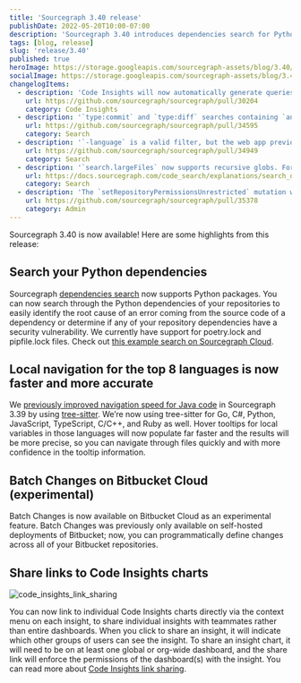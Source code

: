 ```yaml
---
title: 'Sourcegraph 3.40 release'
publishDate: 2022-05-20T10:00-07:00
description: 'Sourcegraph 3.40 introduces dependencies search for Python, faster local navigation for several languages, Batch Changes for Bitbucket Cloud, and direct sharing for Code Insights visualizations.'
tags: [blog, release]
slug: 'release/3.40'
published: true
heroImage: https://storage.googleapis.com/sourcegraph-assets/blog/3.40/sourcegraph-3-40-release.png
socialImage: https://storage.googleapis.com/sourcegraph-assets/blog/3.40/sourcegraph-3-40-release.png
changelogItems:
  - description: 'Code Insights will now automatically generate queries with a default value of `fork:no` and `archived:no` if these fields are not specified by the user. This removes the need to manually add these fields to have consistent behavior from historical to non-historical results.'
    url: https://github.com/sourcegraph/sourcegraph/pull/30204
    category: Code Insights
  - description: '`type:commit` and `type:diff` searches containing `and`, `or`, and `not` queries have been optimized, and now return results significantly faster.'
    url: https://github.com/sourcegraph/sourcegraph/pull/34595
    category: Search
  - description: '`-language` is a valid filter, but the web app previously displayed it as invalid. This bug has been fixed to reflect it as valid.'
    url: https://github.com/sourcegraph/sourcegraph/pull/34949
    category: Search
  - description: '`search.largeFiles` now supports recursive globs. For example, it is now possible to configure `search.largeFiles` with a pattern like `**/*.lock` to index all lock files in a repository and make them searchable, even when they are larger than 1 MB each.'
    url: https://docs.sourcegraph.com/code_search/explanations/search_details
    category: Search
  - description: 'The `setRepositoryPermissionsUnrestricted` mutation was added, which allows you to explicitly mark a repo as available to all Sourcegraph users on your instance. This allows you to open up repos to all new users on your instance without needing to add new users individually when they join.'
    url: https://github.com/sourcegraph/sourcegraph/pull/35378
    category: Admin
---
```


Sourcegraph 3.40 is now available! Here are some highlights from this release:

## Search your Python dependencies

Sourcegraph [dependencies search](https://docs.sourcegraph.com/code_search/how-to/dependencies_search) now supports Python packages. You can now search through the Python dependencies of your repositories to easily identify the root cause of an error coming from the source code of a dependency or determine if any of your repository dependencies have a security vulnerability. We currently have support for poetry.lock and pipfile.lock files. Check out [this example search on Sourcegraph Cloud](https://sourcegraph.com/search?q=context:global+repo:deps%28%5Egithub%5C.com/textualize/rich%24%29+&patternType=literal).

## Local navigation for the top 8 languages is now faster and more accurate

We [previously improved navigation speed for Java code](https://about.sourcegraph.com/blog/release/3.39/#Local-navigation-for-Java-code-is-now-faster-and-more-accurate) in Sourcegraph 3.39 by using [tree-sitter](https://tree-sitter.github.io/tree-sitter/). We’re now using tree-sitter for Go, C#, Python, JavaScript, TypeScript, C/C++, and Ruby as well. Hover tooltips for local variables in those languages will now populate far faster and the results will be more precise, so you can navigate through files quickly and with more confidence in the tooltip information.

## Batch Changes on Bitbucket Cloud (experimental)

Batch Changes is now available on Bitbucket Cloud as an experimental feature. Batch Changes was previously only available on self-hosted deployments of Bitbucket; now, you can programmatically define changes across all of your Bitbucket repositories.

## Share links to Code Insights charts

![code_insights_link_sharing](https://storage.googleapis.com/sourcegraph-assets/blog/3.40/code_insights_link_sharing.png)

You can now link to individual Code Insights charts directly via the context menu on each insight, to share individual insights with teammates rather than entire dashboards. When you click to share an insight, it will indicate which other groups of users can see the insight. To share an insight chart, it will need to be on at least one global or org-wide dashboard, and the share link will enforce the permissions of the dashboard(s) with the insight. You can read more about [Code Insights link sharing](https://docs.sourcegraph.com/code_insights/explanations/viewing_code_insights#sharing-links-to-individual-insights).
